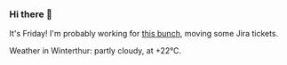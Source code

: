 ### Hi there :wave:

It's Friday! I'm probably working for [this bunch](https://github.com/kohofinancial), moving some Jira tickets.

Weather in Winterthur: partly cloudy, at +22°C.

